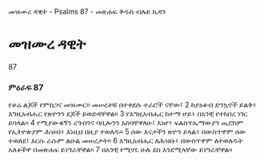 ﻿
 መዝሙረ ዳዊት - Psalms 87 - መጽሐፍ ቅዱስ ብሉይ ኪዳን
# መዝሙረ ዳዊት
87
### ምዕራፍ 87
የቆሬ ልጆች የምስጋና መዝሙር። 
 መሠረቶቹ በተቀደሱ ተራሮች ናቸው፤
2  ከያዕቆብ ድንኳኖች ይልቅ፥ እግዚአብሔር የጽዮንን ደጆች ይወድዳቸዋል።
3  የእግዚአብሔር ከተማ ሆይ፥ በአንቺ የተከበረ ነገር ይባላል።
4  የሚያውቁኝን ረዓብንና ባቢሎንን አስባቸዋለሁ፤ እነሆ፥ ፍልስጥኤማውያን ጢሮስም የኢትዮጵያም ሕዝብ፥ እነዚህ በዚያ ተወለዱ።
5  ሰው እናታችን ጽዮን ይላል፥ በውስጥዋም ሰው ተወለደ፤ እርሱ ራሱም ልዑል መሠረታት።
6  እግዚአብሔር ለሕዝቡ፥ በውስጥዋም ለተወለዱት አለቆችዋ በመጽሐፍ ይነግራቸዋል።
7  በአንቺ የሚኖሩ ሁሉ ደስ እንደሚላቸው ይነግራቸዋል። 
